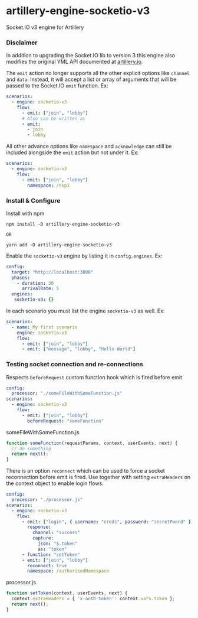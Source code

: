 # artillery-engine-socketio-v3
Socket.IO v3 engine for Artillery

### Disclaimer
In addition to upgrading the Socket.IO lib to version 3 this engine also modifies the original YML API documented at 
[artillery.io](https://artillery.io/docs/guides/guides/socketio-reference.html#emit).

The `emit` action no longer supports all the other explicit options like `channel` and `data`. Instead, it will accept 
a list or array of arguments that will be passed to the Socket.IO `emit` function. Ex:   
```yml
scenarios:
  - engine: socketio-v3
    flow:
      - emit: ["join", "lobby"]
      # Also can be written as    
      - emit:
        - join
        - lobby  
```

All other advance options like `namespace` and `acknowledge` can still be included alongside the `emit` action but not 
under it. Ex:

```yml
scenarios:
  - engine: socketio-v3
    flow:
      - emit: ["join", "lobby"]
        namespace: /nsp1
```

### Install & Configure

Install with npm

```
npm install -D artillery-engine-socketio-v3

OR

yarn add -D artillery-engine-socketio-v3
```

Enable the `socketio-v3` engine by listing it in `config.engines`. Ex:

```yml
config:
  target: "http://localhost:3000"
  phases:
    - duration: 30
      arrivalRate: 5
  engines:
   socketio-v3: {}
```

In each scenario you must list the engine `socketio-v3` as well. Ex:
```yml
scenarios:
  - name: My first scenario
    engine: socketio-v3
    flow:
      - emit: ["join", "lobby"]
      - emit: ["message", "lobby", "Hello World"]  
```

### Testing socket connection and re-connections

Respects `beforeRequest` custom function hook which is fired before emit
```yml
config:
  processor: "./someFileWithSomeFunction.js"
scenarios:
  - engine: socketio-v3
    flow:
      - emit: ["join", "lobby"]
        beforeRequest: "someFunction"
```
someFileWithSomeFunction.js
```js
function someFunction(requestParams, context, userEvents, next) {
  // do something
  return next();
}
```

There is an option `reconnect` which can be used to force a socket reconnection before emit is fired.
Use together with setting `extraHeaders` on the context object to enable login flows.
```yml
config:
  processor: "./processor.js"
scenarios:
  - engine: socketio-v3
    flow:
      - emit: ["login", { username: "creds", password: "secretPword" }]
        response:
          channel: "success"
          capture:
            json: "$.token"
            as: "token"
      - function: "setToken"
      - emit: ["join", "lobby"]
        reconnect: true
        namespace: /authorisedNamespace
```

processor.js
```js
function setToken(context, userEvents, next) {
  context.extraHeaders = { 'x-auth-token': context.vars.token };
  return next();  
}
```
